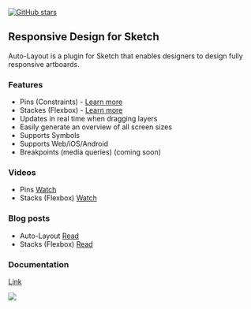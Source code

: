 [![GitHub stars](https://img.shields.io/github/stars/AnimaApp/Auto-Layout.svg?style=social&label=Star)](https://github.com/AnimaApp/Auto-Layout/stargazers)

## Responsive Design for Sketch

Auto-Layout is a plugin for Sketch that enables designers to design fully responsive artboards.

### Features

* Pins (Constraints) - [Learn more](https://animaapp.github.io/docs/v1/guide/03-pins.html)
* Stackes (Flexbox) - [Learn more](https://animaapp.github.io/docs/v1/guide/12-stacks-flexbox.html)
* Updates in real time when dragging layers
* Easily generate an overview of all screen sizes
* Supports Symbols
* Supports Web/iOS/Android
* Breakpoints (media queries) (coming soon)

### Videos

* Pins [Watch](https://www.youtube.com/watch?v=v393LgriWCs)
* Stacks (Flexbox) [Watch](https://www.youtube.com/watch?v=DiCXg17CwIY)

### Blog posts

* Auto-Layout [Read](https://medium.com/sketch-app-sources/introducing-auto-layout-for-sketch-24e7b5d068f9)
* Stacks (Flexbox) [Read](https://medium.com/sketch-app-sources/auto-layout-introducing-stacks-flexbox-for-sketch-c8a11422c7b5#.dj57nqyh3)

### Documentation

[Link](https://animaapp.github.io/docs/v1/guide/)

![](https://cl.ly/1Q1l342E0j0b/ezgif.com-video-to-gif%20(6).gif)

